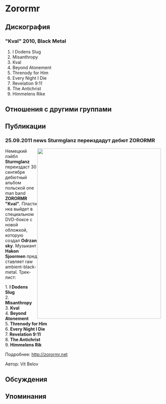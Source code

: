 # Zorormr



## Дискография

### "Kval" 2010, Black Metal

1. I Dodens Slug		 
2. Misanthropy		 
3. Kval		 
4. Beyond Atonement		 
5. Threnody for Him		 
6. Every Night I Die		 
7. Revelation 9:11		 
8. The Antichrist		 
9. Himmelens Rike


## Отношения с другими группами


## Публикации

### 25.09.2011 news Sturmglanz переиздадут дебют ZORORMR

<P><IMG height=550 alt="" hspace=0 src="/images/news_rus/2011.09/21252.jpg" width=400 align=right border=0>Немецкий лэйбл <STRONG>Sturmglanz</STRONG> переиздаст 30 сентября дебютный альбом польской one man band<STRONG> ZORORMR "Kval"</STRONG>.&nbsp;Пластинка выйдет в специальном DVD-боксе с новой обложкой, которую создал&nbsp;<STRONG>Odrzansky</STRONG>.&nbsp;Музыкант <STRONG>Hakon Sjoormen</STRONG>&nbsp;представляет&nbsp;raw ambient-black-metal. Трек-лист:</P>
<P>1. <STRONG>I Dodens Slug</STRONG>&nbsp;&nbsp; <BR>2. <STRONG>Misanthropy&nbsp;&nbsp; <BR></STRONG>3. <STRONG>Kval&nbsp;&nbsp; </STRONG><BR>4. <STRONG>Beyond Atonement</STRONG>&nbsp;&nbsp; <BR>5. <STRONG>Threnody for Him&nbsp;&nbsp; <BR></STRONG>6. <STRONG>Every Night I Die</STRONG>&nbsp;&nbsp; <BR>7. <STRONG>Revelation 9:11</STRONG>&nbsp;&nbsp; <BR>8. <STRONG>The Antichrist</STRONG>&nbsp;&nbsp; <BR>9. <STRONG>Himmelens Rik</STRONG>&nbsp;</P>
<P>Подробнее: <A href="http://zorormr.net/">http://zorormr.net</A></P>
Автор: Vit Belov


## Обсуждения


## Упоминания

